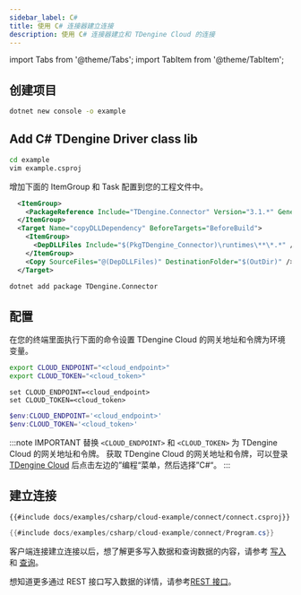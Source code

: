 ```yaml
---
sidebar_label: C#
title: 使用 C# 连接器建立连接
description: 使用 C# 连接器建立和 TDengine Cloud 的连接
---
```

<!-- exclude -->
import Tabs from '@theme/Tabs';
import TabItem from '@theme/TabItem';

<!-- exclude-end -->
## 创建项目

```bash
dotnet new console -o example
```

## Add C# TDengine Driver class lib

```bash
cd example
vim example.csproj
```

增加下面的 ItemGroup 和 Task 配置到您的工程文件中。

```XML
  <ItemGroup>
    <PackageReference Include="TDengine.Connector" Version="3.1.*" GeneratePathProperty="true" />
  </ItemGroup>
  <Target Name="copyDLLDependency" BeforeTargets="BeforeBuild">
    <ItemGroup>
      <DepDLLFiles Include="$(PkgTDengine_Connector)\runtimes\**\*.*" />
    </ItemGroup>
    <Copy SourceFiles="@(DepDLLFiles)" DestinationFolder="$(OutDir)" />
  </Target>
```

```bash
dotnet add package TDengine.Connector
```
## 配置

在您的终端里面执行下面的命令设置 TDengine Cloud 的网关地址和令牌为环境变量。

<Tabs defaultValue="bash">
<TabItem value="bash" label="Bash">

```bash
export CLOUD_ENDPOINT="<cloud_endpoint>"
export CLOUD_TOKEN="<cloud_token>"
```

</TabItem>
<TabItem value="cmd" label="CMD">

```shell
set CLOUD_ENDPOINT=<cloud_endpoint>
set CLOUD_TOKEN=<cloud_token>
```

</TabItem>
<TabItem value="powershell" label="Powershell">

```powershell
$env:CLOUD_ENDPOINT='<cloud_endpoint>'
$env:CLOUD_TOKEN='<cloud_token>'
```

</TabItem>
</Tabs>

<!-- exclude -->

:::note IMPORTANT
替换 `<CLOUD_ENDPOINT>` 和 `<CLOUD_TOKEN>` 为 TDengine Cloud 的网关地址和令牌。
获取 TDengine Cloud 的网关地址和令牌，可以登录[TDengine Cloud](https://cloud.taosdata.com) 后点击左边的”编程“菜单，然后选择”C#“。
:::

## 建立连接

``` XML
{{#include docs/examples/csharp/cloud-example/connect/connect.csproj}}
```

```C#
{{#include docs/examples/csharp/cloud-example/connect/Program.cs}}
```

客户端连接建立连接以后，想了解更多写入数据和查询数据的内容，请参考 [写入](https://docs.taosdata.com/cloud/programming/insert/) 和 [查询](https://docs.taosdata.com/cloud/programming/query/)。

想知道更多通过 REST 接口写入数据的详情，请参考[REST 接口](https://docs.taosdata.com/cloud/programming/client-libraries/rest-api/)。
